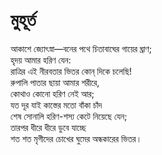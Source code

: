 # মুহূর্ত

আকাশে জ্যোৎস্না—বনের পথে চিতাবাঘের গায়ের ঘ্রাণ;  
হৃদয় আমার হরিণ যেন:  
রাত্রির এই নীরবতার ভিতর কোন্ দিকে চলেছি!  
রুপালি পাতার ছায়া আমার শরীরে,  
কোথাও কোনো হরিণ নেই আর;  
যত দূর যাই কাস্তের মতো বাঁকা চাঁদ  
শেষ সোনালি হরিণ-শস্য কেটে নিয়েছে যেন;  
তারপর ধীরে ধীরে ডুবে যাচ্ছে  
শত শত মৃগীদের চোখের ঘুমের অন্ধকারের ভিতর।

